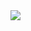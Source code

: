 <img src="https://capsule-render.vercel.app/api?type=waving&color=BDBDC8&height=150&section=header"/>
